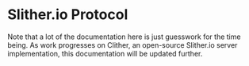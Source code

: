 # Slither.io Protocol



Note that a lot of the documentation here is just guesswork for the time being. As work progresses on Clither, an open-source Slither.io server implementation, this documentation will be updated further.